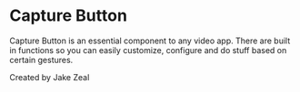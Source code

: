 # Capture Button

Capture Button is an essential component to any video app. There are built in functions so you can easily customize, configure and do stuff based on certain gestures. 

Created by Jake Zeal
